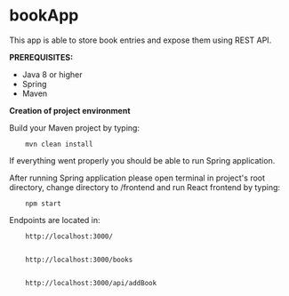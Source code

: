 # bookApp

This app is able to store book entries and expose them using REST API.

**PREREQUISITES:**
- Java 8 or higher
- Spring
- Maven

**Creation of project environment**

Build your Maven project by typing:
    
    
        mvn clean install


If everything went properly you should be able to run Spring application.

After running Spring application please open terminal in project's root directory, change directory to /frontend and run 
React frontend by typing:
    
    
        npm start


Endpoints are located in:


        http://localhost:3000/

    
        http://localhost:3000/books


        http://localhost:3000/api/addBook

